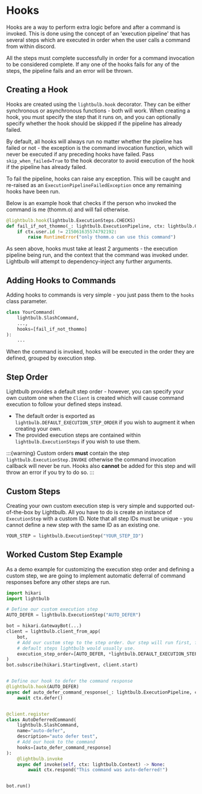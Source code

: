 # Hooks

Hooks are a way to perform extra logic before and after a command is invoked. This is done using the concept of
an 'execution pipeline' that has several steps which are executed in order when the user calls a command
from within discord.

All the steps must complete successfully in order for a command invocation to be considered complete. If any one
of the hooks fails for any of the steps, the pipeline fails and an error will be thrown.

## Creating a Hook

Hooks are created using the `lightbulb.hook` decorator. They can be either synchronous or asynchronous functions - both
will work. When creating a hook, you must specify the step that it runs on, and you can optionally specify
whether the hook should be skipped if the pipeline has already failed.

By default, all hooks will always run no matter whether the pipeline has failed or not - the exception is the 
command invocation function, which will never be executed if any preceding hooks have failed. Pass 
`skip_when_failed=True` to the hook decorator to avoid execution of the hook if the pipeline has already failed.

To fail the pipeline, hooks can raise any exception. This will be caught and re-raised as an
`ExecutionPipelineFailedException` once any remaining hooks have been run.

Below is an example hook that checks if the person who invoked the command is me (thomm.o) and will fail otherwise.

```python
@lightbulb.hook(lightbulb.ExecutionSteps.CHECKS)
def fail_if_not_thommo(_: lightbulb.ExecutionPipeline, ctx: lightbulb.Context) -> None:
    if ctx.user.id != 215061635574792192:
        raise RuntimeError("only thomm.o can use this command")
```

As seen above, hooks must take at least 2 arguments - the execution pipeline being run, and the context that the
command was invoked under. Lightbulb will attempt to dependency-inject any further arguments.

## Adding Hooks to Commands

Adding hooks to commands is very simple - you just pass them to the `hooks` class parameter.

```python
class YourCommand(
    lightbulb.SlashCommand,
    ...,
    hooks=[fail_if_not_thommo]
):
    ...
```

When the command is invoked, hooks will be executed in the order they are defined, grouped by execution step.

## Step Order

Lightbulb provides a default step order - however, you can specify your own custom one when the `Client` is created
which will cause command execution to follow your defined steps instead. 

- The default order is exported as `lightbulb.DEFAULT_EXECUTION_STEP_ORDER` if you wish to augment it when creating your own.
- The provided execution steps are contained within `lightbulb.ExecutionSteps` if you wish to use them.

:::{warning}
Custom orders **must** contain the step `lightbulb.ExecutionStep.INVOKE` otherwise the command invocation callback
will never be run. Hooks also **cannot** be added for this step and will throw an error if you try to do so.
:::

## Custom Steps

Creating your own custom execution step is very simple and supported out-of-the-box by Lightbulb. All you have to
do is create an instance of `ExecutionStep` with a custom ID. Note that all step IDs must be unique - you cannot
define a new step with the same ID as an existing one.

```python
YOUR_STEP = lightbulb.ExecutionStep("YOUR_STEP_ID")
```

## Worked Custom Step Example

As a demo example for customizing the execution step order and defining a custom step, we are going to implement
automatic deferral of command responses before any other steps are run.

```python
import hikari
import lightbulb

# Define our custom execution step
AUTO_DEFER = lightbulb.ExecutionStep("AUTO_DEFER")

bot = hikari.GatewayBot(...)
client = lightbulb.client_from_app(
    bot,
    # Add our custom step to the step order. Our step will run first, followed by all the
    # default steps lightbulb would usually use.
    execution_step_order=[AUTO_DEFER, *lightbulb.DEFAULT_EXECUTION_STEP_ORDER]
)
bot.subscribe(hikari.StartingEvent, client.start)


# Define our hook to defer the command response
@lightbulb.hook(AUTO_DEFER)
async def auto_defer_command_response(_: lightbulb.ExecutionPipeline, ctx: lightbulb.Context) -> None:
    await ctx.defer()


@client.register
class AutoDeferredCommand(
    lightbulb.SlashCommand,
    name="auto-defer",
    description="auto defer test",
    # Add our hook to the command
    hooks=[auto_defer_command_response]
):
    @lightbulb.invoke
    async def invoke(self, ctx: lightbulb.Context) -> None:
        await ctx.respond("This command was auto-deferred!")


bot.run()
```
